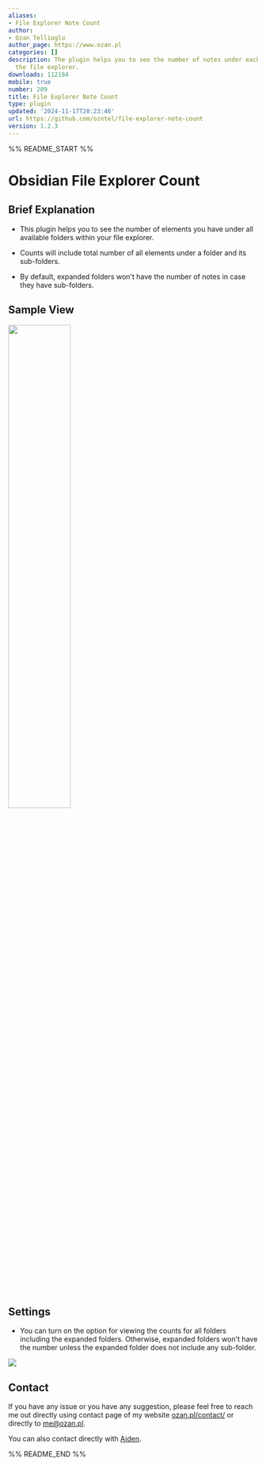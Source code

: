 ```yaml
---
aliases:
- File Explorer Note Count
author:
- Ozan Tellioglu
author_page: https://www.ozan.pl
categories: []
description: The plugin helps you to see the number of notes under each folder within
  the file explorer.
downloads: 112184
mobile: true
number: 209
title: File Explorer Note Count
type: plugin
updated: '2024-11-17T20:23:46'
url: https://github.com/ozntel/file-explorer-note-count
version: 1.2.3
---
```


%% README_START %%

# Obsidian File Explorer Count

## Brief Explanation

-   This plugin helps you to see the number of elements you have under all available folders within your file explorer.

-   Counts will include total number of all elements under a folder and its sub-folders.

-   By default, expanded folders won't have the number of notes in case they have sub-folders.

## Sample View

<img src="https://github.com/ozntel/file-explorer-note-count/raw/main/images/folder-count.png" width="50%"/>

## Settings

-   You can turn on the option for viewing the counts for all folders including the expanded folders. Otherwise, expanded folders won't have the number unless the expanded folder does not include any sub-folder.

<img src="https://github.com/ozntel/file-explorer-note-count/raw/main/images/collapsed-folder-setting.png" />

## Contact

If you have any issue or you have any suggestion, please feel free to reach me out directly using contact page of my website [ozan.pl/contact/](https://www.ozan.pl/contact/) or directly to <me@ozan.pl>.

You can also contact directly with [Aiden](https://github.com/AidenLx).


%% README_END %%